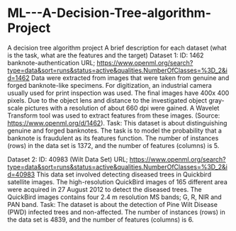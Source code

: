 # ML---A-Decision-Tree-algorithm-Project
A decision tree algorithm project
A brief description for each dataset (what is the task, what are the features and the target)
Dataset 1: ID: 1462 banknote-authentication
URL; https://www.openml.org/search?type=data&sort=runs&status=active&qualities.NumberOfClasses=%3D_2&id=1462
Data were extracted from images that were taken from genuine and forged banknote-like specimens. For digitization, an industrial camera usually used for print inspection was used. The final images have 400x 400 pixels. Due to the object lens and distance to the investigated object gray-scale pictures with a resolution of about 660 dpi were gained. A Wavelet Transform tool was used to extract features from these images. (Source: https://www.openml.org/d/1462).
Task: This dataset is about distinguishing genuine and forged banknotes. The task is to model the probability that a banknote is fraudulent as its features function. The number of instances (rows) in the data set is 1372, and the number of features (columns) is 5. 

Dataset 2: ID: 40983 (Wilt Data Set)
URL; https://www.openml.org/search?type=data&sort=runs&status=active&qualities.NumberOfClasses=%3D_2&id=40983
This data set involved detecting diseased trees in Quickbird satellite images. The high-resolution QuickBird images of 165 different area were acquired in 27 August 2012 to detect the diseased trees. The QuickBird images contains four 2.4 m resolution MS bands; G, R, NIR and PAN band. 
Task: The dataset is about the detection of Pine Wilt Disease (PWD) infected trees and non-affected. The number of instances (rows) in the data set is 4839, and the number of features (columns) is 6.

